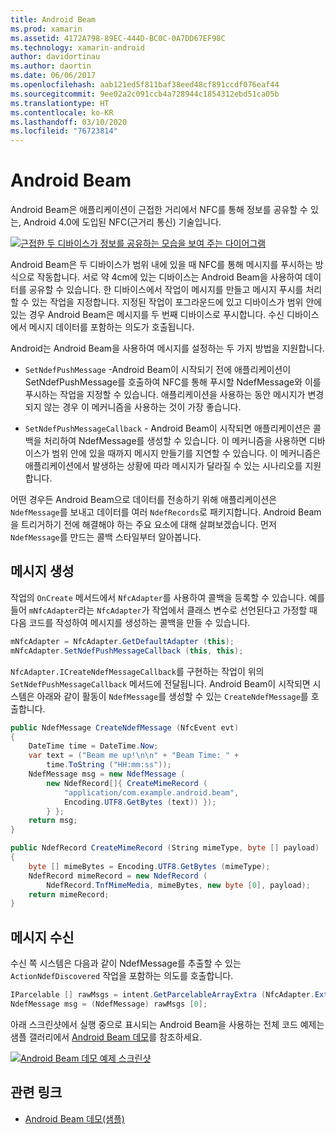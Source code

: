 ```yaml
---
title: Android Beam
ms.prod: xamarin
ms.assetid: 4172A798-89EC-444D-BC0C-0A7DD67EF98C
ms.technology: xamarin-android
author: davidortinau
ms.author: daortin
ms.date: 06/06/2017
ms.openlocfilehash: aab121ed5f811baf38eed48cf891ccdf076eaf44
ms.sourcegitcommit: 9ee02a2c091ccb4a728944c1854312ebd51ca05b
ms.translationtype: HT
ms.contentlocale: ko-KR
ms.lasthandoff: 03/10/2020
ms.locfileid: "76723814"
---
```

# <a name="android-beam"></a>Android Beam

Android Beam은 애플리케이션이 근접한 거리에서 NFC를 통해 정보를 공유할 수 있는, Android 4.0에 도입된 NFC(근거리 통신) 기술입니다.

[![근접한 두 디바이스가 정보를 공유하는 모습을 보여 주는 다이어그램](android-beam-images/androidbeam.png)](android-beam-images/androidbeam.png#lightbox)

Android Beam은 두 디바이스가 범위 내에 있을 때 NFC를 통해 메시지를 푸시하는 방식으로 작동합니다. 서로 약 4cm에 있는 디바이스는 Android Beam을 사용하여 데이터를 공유할 수 있습니다. 한 디바이스에서 작업이 메시지를 만들고 메시지 푸시를 처리할 수 있는 작업을 지정합니다. 지정된 작업이 포그라운드에 있고 디바이스가 범위 안에 있는 경우 Android Beam은 메시지를 두 번째 디바이스로 푸시합니다. 수신 디바이스에서 메시지 데이터를 포함하는 의도가 호출됩니다.

Android는 Android Beam을 사용하여 메시지를 설정하는 두 가지 방법을 지원합니다.

- `SetNdefPushMessage` -Android Beam이 시작되기 전에 애플리케이션이 SetNdefPushMessage를 호출하여 NFC를 통해 푸시할 NdefMessage와 이를 푸시하는 작업을 지정할 수 있습니다. 애플리케이션을 사용하는 동안 메시지가 변경되지 않는 경우 이 메커니즘을 사용하는 것이 가장 좋습니다.

- `SetNdefPushMessageCallback` - Android Beam이 시작되면 애플리케이션은 콜백을 처리하여 NdefMessage를 생성할 수 있습니다. 이 메커니즘을 사용하면 디바이스가 범위 안에 있을 때까지 메시지 만들기를 지연할 수 있습니다. 이 메커니즘은 애플리케이션에서 발생하는 상황에 따라 메시지가 달라질 수 있는 시나리오를 지원합니다.

어떤 경우든 Android Beam으로 데이터를 전송하기 위해 애플리케이션은 `NdefMessage`를 보내고 데이터를 여러 `NdefRecords`로 패키지합니다. Android Beam을 트리거하기 전에 해결해야 하는 주요 요소에 대해 살펴보겠습니다. 먼저 `NdefMessage`를 만드는 콜백 스타일부터 알아봅니다.

## <a name="creating-a-message"></a>메시지 생성

작업의 `OnCreate` 메서드에서 `NfcAdapter`를 사용하여 콜백을 등록할 수 있습니다. 예를 들어 `mNfcAdapter`라는 `NfcAdapter`가 작업에서 클래스 변수로 선언된다고 가정할 때 다음 코드를 작성하여 메시지를 생성하는 콜백을 만들 수 있습니다.

```csharp
mNfcAdapter = NfcAdapter.GetDefaultAdapter (this);
mNfcAdapter.SetNdefPushMessageCallback (this, this);
```

`NfcAdapter.ICreateNdefMessageCallback`를 구현하는 작업이 위의 `SetNdefPushMessageCallback` 메서드에 전달됩니다. Android Beam이 시작되면 시스템은 아래와 같이 활동이 `NdefMessage`를 생성할 수 있는 `CreateNdefMessage`를 호출합니다.

```csharp
public NdefMessage CreateNdefMessage (NfcEvent evt)
{
    DateTime time = DateTime.Now;
    var text = ("Beam me up!\n\n" + "Beam Time: " +
        time.ToString ("HH:mm:ss"));
    NdefMessage msg = new NdefMessage (
        new NdefRecord[]{ CreateMimeRecord (
            "application/com.example.android.beam",
            Encoding.UTF8.GetBytes (text)) });
        } };
    return msg;
}

public NdefRecord CreateMimeRecord (String mimeType, byte [] payload)
{
    byte [] mimeBytes = Encoding.UTF8.GetBytes (mimeType);
    NdefRecord mimeRecord = new NdefRecord (
        NdefRecord.TnfMimeMedia, mimeBytes, new byte [0], payload);
    return mimeRecord;
}
```

## <a name="receiving-a-message"></a>메시지 수신

수신 쪽 시스템은 다음과 같이 NdefMessage를 추출할 수 있는 `ActionNdefDiscovered` 작업을 포함하는 의도를 호출합니다.

```csharp
IParcelable [] rawMsgs = intent.GetParcelableArrayExtra (NfcAdapter.ExtraNdefMessages);
NdefMessage msg = (NdefMessage) rawMsgs [0];
```

아래 스크린샷에서 실행 중으로 표시되는 Android Beam을 사용하는 전체 코드 예제는 샘플 갤러리에서 [Android Beam 데모](https://docs.microsoft.com/samples/xamarin/monodroid-samples/androidbeamdemo)를 참조하세요.

[![Android Beam 데모 예제 스크린샷](android-beam-images/24.png)](android-beam-images/24.png#lightbox)

## <a name="related-links"></a>관련 링크

- [Android Beam 데모(샘플)](https://docs.microsoft.com/samples/xamarin/monodroid-samples/androidbeamdemo)
